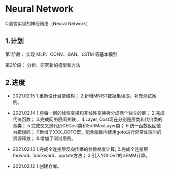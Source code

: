 # Neural Network

C语言实现的神经网络（Neural Network）

## 1.计划

第1阶段：
实现 MLP、CONV、GAN、LSTM 等基本模型

第2阶段：
分析、研究新的模型和方法

## 2.进度

* 2021.02.15
1.重新设计目录结构；
2.新增MNIST数据集读取，补充测试案例。

* 2021.02.14
1.将每一层的线性变换和非线性变换拆分成两个独立的层；
2.完成代价函数；
3.完成网络层间关联；
4.Layer, Cost现在分别是层类和代价类的基类；
5.完成交叉熵代价CECost类和SoftMaxLayer类；
6.统一函数返回值为错误码；
7.新增了XXX_GOTO宏，配合函数内使用goto进行异常处理时的资源释放；
8.增加了测试用例。

* 2021.02.13
1.完成全连接层反向传播的参数梯度计算;
2.完成全连接层forward、backward、update方法；
3.引入YOLOv2的GEMM计算。

* 2021.02.12
1.创建仓库。